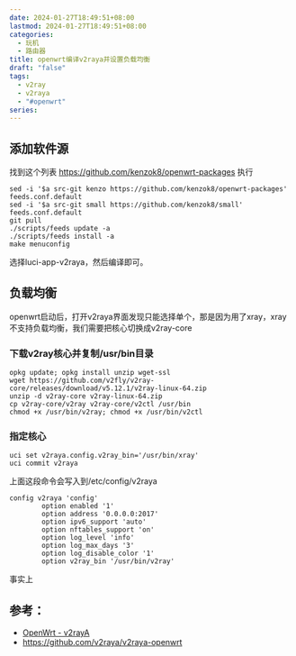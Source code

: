 ```yaml
---
date: 2024-01-27T18:49:51+08:00
lastmod: 2024-01-27T18:49:51+08:00
categories:
  - 玩机
  - 路由器
title: openwrt编译v2raya并设置负载均衡
draft: "false"
tags:
  - v2ray
  - v2raya
  - "#openwrt"
series:
---
```


## 添加软件源
找到这个列表 https://github.com/kenzok8/openwrt-packages
执行
```
sed -i '$a src-git kenzo https://github.com/kenzok8/openwrt-packages' feeds.conf.default
sed -i '$a src-git small https://github.com/kenzok8/small' feeds.conf.default
git pull
./scripts/feeds update -a
./scripts/feeds install -a
make menuconfig
```

选择luci-app-v2raya，然后编译即可。

## 负载均衡

openwrt启动后，打开v2raya界面发现只能选择单个，那是因为用了xray，xray不支持负载均衡，我们需要把核心切换成v2ray-core

### 下载v2ray核心并复制/usr/bin目录
```
opkg update; opkg install unzip wget-ssl
wget https://github.com/v2fly/v2ray-core/releases/download/v5.12.1/v2ray-linux-64.zip
unzip -d v2ray-core v2ray-linux-64.zip
cp v2ray-core/v2ray v2ray-core/v2ctl /usr/bin
chmod +x /usr/bin/v2ray; chmod +x /usr/bin/v2ctl
```

### 指定核心

```
uci set v2raya.config.v2ray_bin='/usr/bin/xray'
uci commit v2raya
```
上面这段命令会写入到/etc/config/v2raya
```
config v2raya 'config'
        option enabled '1'
        option address '0.0.0.0:2017'
        option ipv6_support 'auto'
        option nftables_support 'on'
        option log_level 'info'
        option log_max_days '3'
        option log_disable_color '1'
        option v2ray_bin '/usr/bin/v2ray'

```
事实上

## 参考： 
- [OpenWrt - v2rayA](https://v2raya.org/docs/prologue/installation/openwrt/)
- https://github.com/v2raya/v2raya-openwrt
